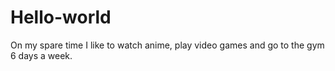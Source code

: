 # Hello-world
On my spare time I like to watch anime, play video games and go to the gym 6 days a week.
